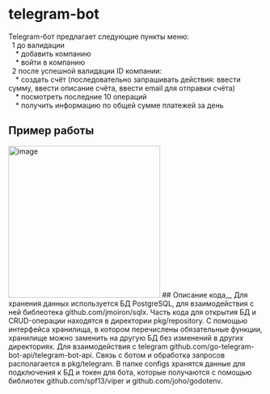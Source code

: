 # telegram-bot
  Telegram-бот предлагает следующие пункты меню:\
   &ensp;1 до валидации \
       &emsp;* добавить компанию\
       &emsp;* войти в компанию\
   &ensp;2 после успешной валидации ID компании:\
       &emsp;* создать счёт (последовательно запрашивать действия: ввести сумму, ввести описание счёта, ввести email для отправки счёта)\
       &emsp;* посмотреть последние 10 операций\
       &emsp;* получить информацию по общей сумме платежей за день
       
## Пример работы
<img width="300" alt="image" src="https://user-images.githubusercontent.com/102811233/224660092-bf29244b-ce45-40e4-8698-1eddf0981d0b.png">
## Описание кода__ 
Для хранения данных используется БД PostgreSQL, для взаимодействия с ней библеотека github.com/jmoiron/sqlx. Часть кода для открытия БД и CRUD-операции находятся в директории pkg/repository. С помощью интерфейса хранилища, в котором перечислены обязательные функции, хранилище можно заменить на другую БД без изменений в других директориях.
Для взаимодействия с telegram github.com/go-telegram-bot-api/telegram-bot-api. Связь с ботом и обработка запросов располагается в pkg/telegram.
В папке configs хранятся данные для подключения к БД и токен для бота, которые получаются с помощью библиотек github.com/spf13/viper и github.com/joho/godotenv.
